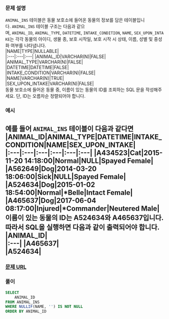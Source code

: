 ### **문제 설명**<br>  
`ANIMAL_INS` 테이블은 동물 보호소에 들어온 동물의 정보를 담은 테이블입니다. `ANIMAL_INS` 테이블 구조는 다음과 같으며, `ANIMAL_ID`, `ANIMAL_TYPE`, `DATETIME`, `INTAKE_CONDITION`, `NAME`, `SEX_UPON_INTAKE`는 각각 동물의 아이디, 생물 종, 보호 시작일, 보호 시작 시 상태, 이름, 성별 및 중성화 여부를 나타냅니다.  
|NAME|TYPE|NULLABLE|  
|:---|:---|:---|
|ANIMAL_ID|VARCHAR(N)|FALSE|  
|ANIMAL_TYPE|VARCHAR(N)|FALSE|  
|DATETIME|DATETIME|FALSE|  
|INTAKE_CONDITION|VARCHAR(N)|FALSE|  
|NAME|VARCHAR(N)|TRUE|  
|SEX_UPON_INTAKE|VARCHAR(N)|FALSE|  
동물 보호소에 들어온 동물 중, 이름이 있는 동물의 ID를 조회하는 SQL 문을 작성해주세요. 단, ID는 오름차순 정렬되어야 합니다.  
### 예시<br>  
예를 들어 `ANIMAL_INS` 테이블이 다음과 같다면  
|ANIMAL_ID|ANIMAL_TYPE|DATETIME|INTAKE_CONDITION|NAME|SEX_UPON_INTAKE|  
|:---|:---|:---|:---|:---|:---|
|A434523|Cat|2015-11-20 14:18:00|Normal|NULL|Spayed Female|  
|A562649|Dog|2014-03-20 18:06:00|Sick|NULL|Spayed Female|  
|A524634|Dog|2015-01-02 18:54:00|Normal|*Belle|Intact Female|  
|A465637|Dog|2017-06-04 08:17:00|Injured|*Commander|Neutered Male|  
이름이 있는 동물의 ID는 A524634와 A465637입니다. 따라서 SQL을 실행하면 다음과 같이 출력되어야 합니다.  
|ANIMAL_ID|  
|:---|
|A465637|  
|A524634|  
---  
### [문제 URL](https://school.programmers.co.kr/learn/courses/30/lessons/120803?language=c)<br>  
### 풀이<br>  
```sql  
SELECT
    ANIMAL_ID
FROM ANIMAL_INS
WHERE NULLIF(NAME, '') IS NOT NULL
ORDER BY ANIMAL_ID  
```  
  
